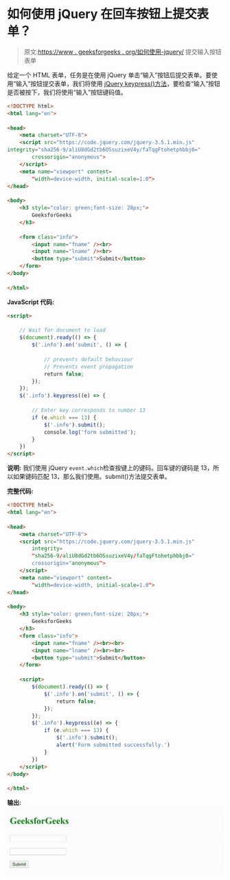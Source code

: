 # 如何使用 jQuery 在回车按钮上提交表单？

> 原文:[https://www . geeksforgeeks . org/如何使用-jquery/](https://www.geeksforgeeks.org/how-to-submit-a-form-on-enter-button-using-jquery/) 提交输入按钮表单

给定一个 HTML 表单，任务是在使用 jQuery 单击“输入”按钮后提交表单。要使用“输入”按钮提交表单，我们将使用 [jQuery keypress()方法](https://www.geeksforgeeks.org/jquery-keypress/)，要检查“输入”按钮是否被按下，我们将使用“输入”按钮键码值。

```html
<!DOCTYPE html>
<html lang="en">

<head>
    <meta charset="UTF-8">
    <script src="https://code.jquery.com/jquery-3.5.1.min.js"
integrity="sha256-9/aliU8dGd2tb6OSsuzixeV4y/faTqgFtohetphbbj0=" 
        crossorigin="anonymous">
    </script>
    <meta name="viewport" content=
        "width=device-width, initial-scale=1.0">
</head>

<body>
    <h3 style="color: green;font-size: 28px;">
        GeeksforGeeks
    </h3>

    <form class="info">
        <input name="fname" /><br>
        <input name="lname" /><br>
        <button type="submit">Submit</button>
    </form>
</body>

</html>
```

**JavaScript 代码:**

```html
<script>

    // Wait for document to load
    $(document).ready(() => {
        $('.info').on('submit', () => {

            // prevents default behaviour
            // Prevents event propagation
            return false;
        });
    });
    $('.info').keypress((e) => {

        // Enter key corresponds to number 13
        if (e.which === 13) {
            $('.info').submit();
            console.log('form submitted');
        }
    })
</script>
```

**说明:**
我们使用 jQuery `event.which`检查按键上的键码。回车键的键码是 13，所以如果键码匹配 13，那么我们使用。submit()方法提交表单。

**完整代码:**

```html
<!DOCTYPE html>
<html lang="en">

<head>
    <meta charset="UTF-8">
    <script src="https://code.jquery.com/jquery-3.5.1.min.js"
        integrity=
        "sha256-9/aliU8dGd2tb6OSsuzixeV4y/faTqgFtohetphbbj0=" 
        crossorigin="anonymous">
    </script>
    <meta name="viewport" content=
        "width=device-width, initial-scale=1.0">
</head>

<body>
    <h3 style="color: green;font-size: 28px;">
        GeeksforGeeks
    </h3>
    <form class="info">
        <input name="fname" /><br><br>
        <input name="lname" /><br><br>
        <button type="submit">Submit</button>
    </form>

    <script>
        $(document).ready(() => {
            $('.info').on('submit', () => {
                return false;
            });
        });
        $('.info').keypress((e) => {
            if (e.which === 13) {
                $('.info').submit();
                alert('Form submitted successfully.')
            }
        })
    </script>
</body>

</html>
```

**输出:**
![](img/70bf9593c9d93fb34606c63376f49c3e.png)